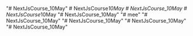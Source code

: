 "# NextJsCourse_10May" 
#   N e x t J s C o u r s e _ 1 0 M a y  
 # NextJsCourse_10May
#   N e x t J s C o u r s e _ 1 0 M a y  
 "# NextJsCourse_10May" 
"# mee" 
"# NextJsCourse_10May" 
"# NextJsCourse_10May" 
"# NextJsCourse_10May" 
"# NextJsCourse_10May" 
